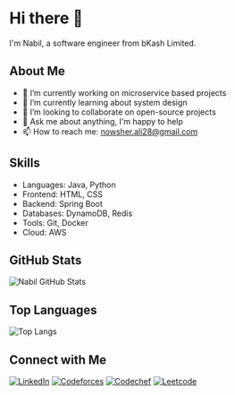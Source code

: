 # Hi there 👋

I'm Nabil, a software engineer from bKash Limited.

## About Me

- 🔭 I’m currently working on microservice based projects
- 🌱 I’m currently learning about system design
- 👯 I’m looking to collaborate on open-source projects
- 💬 Ask me about anything, I'm happy to help
- 📫 How to reach me: nowsher.ali28@gmail.com

## Skills

- Languages: Java, Python
- Frontend: HTML, CSS
- Backend: Spring Boot
- Databases: DynamoDB, Redis
- Tools: Git, Docker
- Cloud: AWS

## GitHub Stats

![Nabil GitHub Stats](https://github-readme-stats.vercel.app/api?username=nawshar-ali&show_icons=true&hide_title=true&count_private=true&hide=prs,contribs&theme=radical)

## Top Languages

![Top Langs](https://github-readme-stats.vercel.app/api/top-langs/?username=nawshar-ali&layout=compact&theme=radical)

## Connect with Me

[![LinkedIn](https://img.shields.io/badge/LinkedIn-Nabil28-blue?style=flat-square&logo=linkedin)](https://www.linkedin.com/in/nabil28)
[![Codeforces](https://img.shields.io/badge/Codeforces-Nabil28-red?style=flat-square&logo=codeforces)](https://codeforces.com/profile/Nabil28)
[![Codechef](https://img.shields.io/badge/Codechef-Nabil28-blue?style=flat-codechef)](https://codeforces.com/profile/Nabil28)
[![Leetcode](https://img.shields.io/badge/Leetcode-Nabil28-yello?style=flat-leetcode)](https://leetcode.com/Nabil28/)
